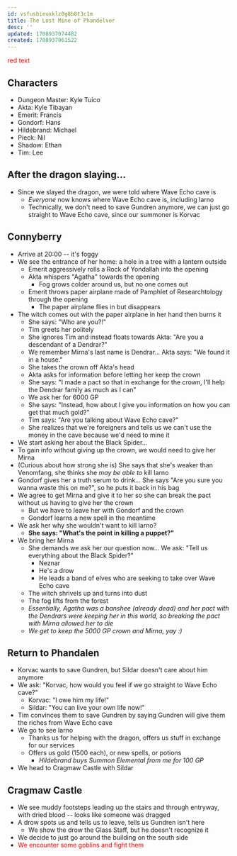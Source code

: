 ```yaml
---
id: vsfusbieuxklz0g8b8t3c1m
title: The Lost Mine of Phandelver
desc: ''
updated: 1708937074482
created: 1708937061522
---
```

<span style="color:red">red text</span>

## Characters
- Dungeon Master: Kyle Tuico
- Akta: Kyle Tibayan
- Emerit: Francis
- Gondorf: Hans
- Hildebrand: Michael
- Pieck: Nil
- Shadow: Ethan
- Tim: Lee

## After the dragon slaying...
- Since we slayed the dragon, we were told where Wave Echo cave is
    - *Everyone* now knows where Wave Echo cave is, including Iarno
    - Technically, we don't need to save Gundren anymore, we can just go straight to Wave Echo cave, since our summoner is Korvac

## Connyberry
- Arrive at 20:00 -- it's foggy
- We see the entrance of her home: a hole in a tree with a lantern outside
    - Emerit aggressively rolls a Rock of Yondallah into the opening
    - Akta whispers "Agatha" towards the opening
        - Fog grows colder around us, but no one comes out
    - Emerit throws paper airplane made of Pamphlet of Researchtology through the opening
        - The paper airplane flies in but disappears
- The witch comes out with the paper airplane in her hand then burns it
    - She says: "Who are you?!"
    - Tim greets her politely
    - She ignores Tim and instead floats towards Akta: "Are you a descendant of a Dendrar?"
    - We remember Mirna's last name is Dendrar... Akta says: "We found it in a house."
    - She takes the crown off Akta's head
    - Akta asks for information before letting her keep the crown
    - She says: "I made a pact so that in exchange for the crown, I'll help the Dendrar family as much as I can"
    - We ask her for 6000 GP
    - She says: "Instead, how about I give you information on how you can get that much gold?"
    - Tim says: "Are you talking about Wave Echo cave?"
    - She realizes that we're foreigners and tells us we can't use the money in the cave because we'd need to mine it
- We start asking her about the Black Spider...
- To gain info without giving up the crown, we would need to give her Mirna
- (Curious about how strong she is) She says that she's weaker than Venomfang, she thinks she *may be able to* kill Iarno
- Gondorf gives her a truth serum to drink... She says "Are you sure you wanna waste this on me?", so he puts it back in his bag
- We agree to get Mirna and give it to her so she can break the pact without us having to give her the crown
    - But we have to leave her with Gondorf and the crown
    - Gondorf learns a new spell in the meantime
- We ask her why she wouldn't want to kill Iarno?
    - **She says: "What's the point in killing a puppet?"**
- We bring her Mirna
    - She demands we ask her our question now... We ask: "Tell us everything about the Black Spider?"
        - Neznar
        - He's a drow
        - He leads a band of elves who are seeking to take over Wave Echo cave
    - The witch shrivels up and turns into dust
    - The fog lifts from the forest
    - *Essentially, Agatha was a banshee (already dead) and her pact with the Dendrars were keeping her in this world, so breaking the pact with Mirna allowed her to die*
    - *We get to keep the 5000 GP crown and Mirna, yay :)*

## Return to Phandalen
- Korvac wants to save Gundren, but Sildar doesn't care about him anymore
- We ask: "Korvac, how would you feel if we go straight to Wave Echo cave?"
    - Korvac: "I owe him my life!"
    - Sildar: "You can live your own life now!"
- Tim convinces them to save Gundren by saying Gundren will give them the riches from Wave Echo cave
- We go to see Iarno
    - Thanks us for helping with the dragon, offers us stuff in exchange for our services
    - Offers us gold (1500 each), or new spells, or potions
        - *Hildebrand buys Summon Elemental from me for 100 GP*
- We head to Cragmaw Castle with Sildar

## Cragmaw Castle
- We see muddy footsteps leading up the stairs and through entryway, with dried blood -- looks like someone was dragged
- A drow spots us and tells us to leave, tells us Gundren isn't here
    - We show the drow the Glass Staff, but he doesn't recognize it
- We decide to just go around the building on the south side
- <span style="color:red">We encounter some goblins and fight them</span>